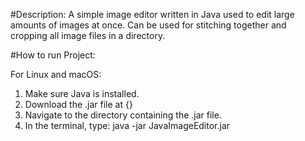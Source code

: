 #Description:
A simple image editor written in Java used to edit large amounts of images at once. Can be used for stitching together and cropping all image files in a directory.

#How to run Project:

For Linux and macOS:
1. Make sure Java is installed.
2. Download the .jar file at {}
3. Navigate to the directory containing the .jar file.
4. In the terminal, type: java -jar JavaImageEditor.jar
